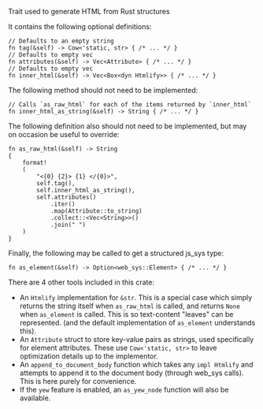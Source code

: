 Trait used to generate HTML from Rust structures

It contains the following optional definitions:
```rust,ignore
// Defaults to an empty string
fn tag(&self) -> Cow<'static, str> { /* ... */ }
// Defaults to empty vec
fn attributes(&self) -> Vec<Attribute> { /* ... */ }
// Defaults to empty vec
fn inner_html(&self) -> Vec<Box<dyn Htmlify>> { /* ... */ }
```
The following method should not need to be implemented:
```rust,ignore
// Calls `as_raw_html` for each of the items returned by `inner_html`
fn inner_html_as_string(&self) -> String { /* ... */ }
```
The following definition also should not need to be implemented, but may on occasion be useful to override:
```rust,ignore
fn as_raw_html(&self) -> String 
{
    format!
    (
        "<{0} {2}> {1} </{0}>",
        self.tag(),
        self.inner_html_as_string(),
        self.attributes()
            .iter()
            .map(Attribute::to_string)
            .collect::<Vec<String>>()
            .join(" ")
    )
}
```
Finally, the following may be called to get a structured js_sys type:
```rust,ignore
fn as_element(&self) -> Option<web_sys::Element> { /* ... */ }
```

There are 4 other tools included in this crate:
- An `Htmlify` implementation for `&str`. This is a special case which simply returns the string itself when `as_raw_html` is called, and returns `None` when `as_element` is called. This is so text-content "leaves" can be represented. (and the default implementation of `as_element` understands this).
- An `Attribute` struct to store key-value pairs as strings, used specifically for element attributes. These use `Cow<'static, str>` to leave optimization details up to the implementor.
- An `append_to_document_body` function which takes any `impl Htmlify` and attempts to append it to the document body (through web_sys calls). This is here purely for convenience.
- If the `yew` feature is enabled, an `as_yew_node` function will also be available.
